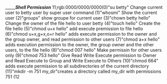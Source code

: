 ________________Shell Permission___________
11;rgb:0000/0000/0000(0)"su betty" Change current user to betty user by super user command
(1)"whosmi" Show the current user
(2)"groups" show groupe for current user
(3)"chown betty hello" Change the owner of the file hello to user betty
(4)"touch hello" Create the file hello
(5)"chmod u+x hello" add execute premission to file hello
(6)"chmod u+x,g+x,o+r hello" adds execute permission to the owner and the group owner, and read permission to other users
(7)"chmod a+x hello" adds execution permission to the owner, the group owner and the other users, to the file hello
(8)"chmod 007 hello" Make permissin for other users only
(9)"chmod 753 hello" Give Read Write Execute permission to Owner and Read Execute to Group and Write Execute to Others
(10)"chmod 664" adds execute permission to all subdirectories of the current directory
(11)"mkdir -m 751 my_dir"creates a directory called my_dir with permissions 751
(12
